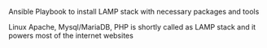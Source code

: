 Ansible Playbook to install LAMP stack with necessary packages and tools

Linux Apache, Mysql/MariaDB, PHP is shortly called as LAMP stack and it powers most of the internet websites
